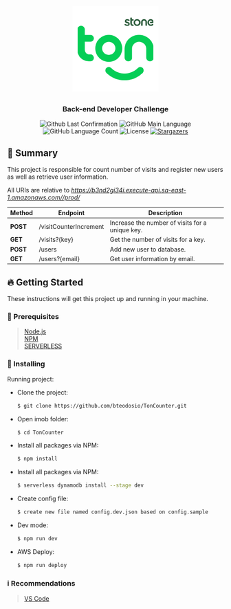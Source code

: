 <h1 align="center">
  <img alt="tonStone" title="tonStone" src=".github/ton.png" width="200px" />
</h1>

<h3 align="center">
  Back-end Developer Challenge
</h3>

<p align="center">
  <img alt = "Github Last Confirmation" src = "https://img.shields.io/github/last-commit/Bteodosio/TonCounter">
  <img alt = "GitHub Main Language" src = "https://img.shields.io/github/languages/top/Bteodosio/TonCounter">
  <img alt="GitHub Language Count" src="https://img.shields.io/github/languages/count/Bteodosio/TonCounter?color=%2304D361">
  <img alt="License" src="https://img.shields.io/badge/license-MIT-%2304D361">

  <a href="https://github.com/Bteodosio/TonCounter/stargazers">
    <img alt="Stargazers" src="https://img.shields.io/github/stars/Bteodosio/TonCounter?style=social">
  </a>
</p>

## :page_with_curl: Summary

This project is responsible for count number of visits and register new users as well as retrieve user information.

All URIs are relative to *https://b3nd2gi34i.execute-api.sa-east-1.amazonaws.com//prod/*

Method | Endpoint | Description
------------- | ------------- | -------------
**POST** | /visitCounterIncrement | Increase the number of visits for a unique key.
**GET** | /visits?{key} | Get the number of visits for a key.
**POST** | ​/users | Add new user to database.
**GET** | /users?{email} | Get user information by email.

## :fire: Getting Started

These instructions will get this project up and running in your machine.

### :wave: Prerequisites

> [Node.js](http://nodejs.org/) \
> [NPM](https://www.npmjs.com/) \
> [SERVERLESS](https://www.serverless.com/)

### :rocket: Installing 

Running project:

- Clone the project:

  ```sh
  $ git clone https://github.com/bteodosio/TonCounter.git
  ```

- Open imob folder:

  ```sh
  $ cd TonCounter
  ```

- Install all packages via NPM:

  ```sh
  $ npm install
  ```

- Install all packages via NPM:

  ```sh
  $ serverless dynamodb install --stage dev
  ```

- Create config file:

  ```sh
  $ create new file named config.dev.json based on config.sample
  ```

- Dev mode:

  ```sh
  $ npm run dev
  ```

- AWS Deploy:

  ```sh
  $ npm run deploy
  ```

### :information_source: Recommendations

> [VS Code](https://code.visualstudio.com/)